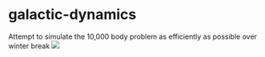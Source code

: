 # galactic-dynamics
Attempt to simulate the 10,000 body problem as efficiently as possible over winter break
![](output.gif)